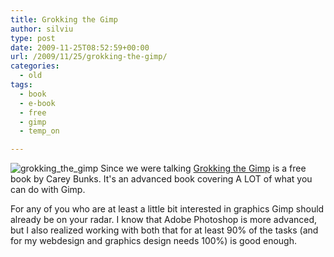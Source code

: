 ```yaml
---
title: Grokking the Gimp
author: silviu
type: post
date: 2009-11-25T08:52:59+00:00
url: /2009/11/25/grokking-the-gimp/
categories:
  - old
tags:
  - book
  - e-book
  - free
  - gimp
  - temp_on

---
```

![grokking_the_gimp](/blog/images/2009/grokking_the_gimp-300x300.jpg) Since we were talking [Grokking the Gimp](http://gimp-savvy.com/BOOK/index.html) is a free book by Carey Bunks. It's an advanced book covering A LOT of what you can do with Gimp.

For any of you who are at least a little bit interested in graphics Gimp should already be on your radar. I know that Adobe Photoshop is more advanced, but I also realized working with both that for at least 90% of the tasks (and for my webdesign and graphics design needs 100%) is good enough.